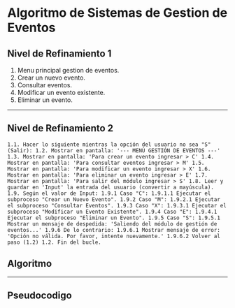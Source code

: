 # Algoritmo de Sistemas de Gestion de Eventos

## Nivel de Refinamiento 1

1. Menu principal gestion de eventos.
2. Crear un nuevo evento.
3. Consultar eventos.
4. Modificar un evento existente.
5. Eliminar un evento.

----
## Nivel de Refinamiento 2
``
  1.1. Hacer lo siguiente mientras la opción del usuario no sea "S" (Salir):
    1.2. Mostrar en pantalla: '--- MENÚ GESTIÓN DE EVENTOS ---'
    1.3. Mostrar en pantalla: 'Para crear un evento ingresar > C'
    1.4. Mostrar en pantalla: 'Para consultar eventos ingresar > M'
    1.5. Mostrar en pantalla: 'Para modificar un evento ingresar > X'
    1.6. Mostrar en pantalla: 'Para eliminar un evento ingresar > E'
    1.7. Mostrar en pantalla: 'Para salir del módulo ingresar > S'
    1.8. Leer y guardar en 'Input' la entrada del usuario (convertir a mayúscula).
    1.9. Según el valor de Input:
      1.9.1 Caso "C":
        1.9.1.1 Ejecutar el subproceso "Crear un Nuevo Evento".
      1.9.2 Caso "M":
        1.9.2.1 Ejecutar el subproceso "Consultar Eventos".
      1.9.3 Caso "X":
        1.9.3.1 Ejecutar el subproceso "Modificar un Evento Existente".
      1.9.4 Caso "E":
        1.9.4.1 Ejecutar el subproceso "Eliminar un Evento".
      1.9.5 Caso "S":
        1.9.5.1 Mostrar un mensaje de despedida: 'Saliendo del módulo de gestión de eventos...'
      1.9.6 De lo contrario:
        1.9.6.1 Mostrar mensaje de error: 'Opción no válida. Por favor, intente nuevamente.'
        1.9.6.2 Volver al paso (1.2)
  1.2. Fin del bucle.
``
## Algoritmo

----
## Pseudocodigo
